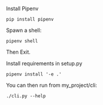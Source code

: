 Install Pipenv

	pip install pipenv

Spawn a shell:

	pipenv shell

Then Exit.

Install requirements in setup.py

	pipenv install '-e .'

You can then run from my_project/cli:
	
	./cli.py --help 


